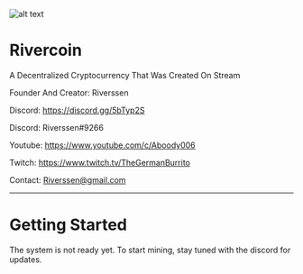 ![alt text](http://rivercoin.net/common-content/logo-transparent-sml.png "Logo")
# Rivercoin
A Decentralized Cryptocurrency That Was Created On Stream

Founder And Creator: Riverssen

Discord: https://discord.gg/5bTyp2S

Discord: Riverssen#9266

Youtube: https://www.youtube.com/c/Aboody006

Twitch:   https://www.twitch.tv/TheGermanBurrito

Contact: Riverssen@gmail.com

------------------------------------------------------

# Getting Started

The system is not ready yet. To start mining,
stay tuned with the discord for updates.
